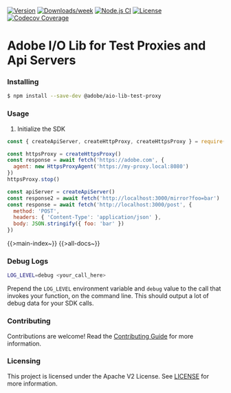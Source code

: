 <!--
Copyright 2021 Adobe. All rights reserved.
This file is licensed to you under the Apache License, Version 2.0 (the "License");
you may not use this file except in compliance with the License. You may obtain a copy
of the License at http://www.apache.org/licenses/LICENSE-2.0

Unless required by applicable law or agreed to in writing, software distributed under
the License is distributed on an "AS IS" BASIS, WITHOUT WARRANTIES OR REPRESENTATIONS
OF ANY KIND, either express or implied. See the License for the specific language
governing permissions and limitations under the License.
-->

<!--
!!!!!!!!!!!!!!!!!!!!!!!!!!!!!!!!!!!!!!!!!!!!!!!!!!!!!!!!!!!!!!!!!!!!!!
DO NOT update README.md, it is generated.
Modify 'docs/readme_template.md', then run `npm run generate-docs`.
!!!!!!!!!!!!!!!!!!!!!!!!!!!!!!!!!!!!!!!!!!!!!!!!!!!!!!!!!!!!!!!!!!!!!!
-->

[![Version](https://img.shields.io/npm/v/@adobe/aio-lib-test-proxy.svg)](https://npmjs.org/package/@adobe/aio-lib-test-proxy)
[![Downloads/week](https://img.shields.io/npm/dw/@adobe/aio-lib-test-proxy.svg)](https://npmjs.org/package/@adobe/aio-lib-test-proxy)
[![Node.js CI](https://github.com/adobe/aio-lib-test-proxy/actions/workflows/node.js.yml/badge.svg)](https://github.com/adobe/aio-lib-test-proxy/actions/workflows/node.js.yml)
[![License](https://img.shields.io/badge/License-Apache%202.0-blue.svg)](https://opensource.org/licenses/Apache-2.0) 
[![Codecov Coverage](https://img.shields.io/codecov/c/github/adobe/aio-lib-test-proxy/main.svg?style=flat-square)](https://codecov.io/gh/adobe/aio-lib-test-proxy/)


# Adobe I/O Lib for Test Proxies and Api Servers

### Installing

```bash
$ npm install --save-dev @adobe/aio-lib-test-proxy
```

### Usage
1) Initialize the SDK

```javascript
const { createApiServer, createHttpProxy, createHttpsProxy } = require('@adobe/aio-lib-test-proxy')

const httpsProxy = createHttpsProxy()
const response = await fetch('https://adobe.com', {
  agent: new HttpsProxyAgent('https://my-proxy.local:8080')
})
httpsProxy.stop()

const apiServer = createApiServer()
const response2 = await fetch('http://localhost:3000/mirror?foo=bar')
const response = await fetch('http://localhost:3000/post', {
  method: 'POST',
  headers: { 'Content-Type': 'application/json' },
  body: JSON.stringify({ foo: 'bar' })
})
```

{{>main-index~}}
{{>all-docs~}}

### Debug Logs

```bash
LOG_LEVEL=debug <your_call_here>
```

Prepend the `LOG_LEVEL` environment variable and `debug` value to the call that invokes your function, on the command line. This should output a lot of debug data for your SDK calls.

### Contributing

Contributions are welcome! Read the [Contributing Guide](./.github/CONTRIBUTING.md) for more information.

### Licensing

This project is licensed under the Apache V2 License. See [LICENSE](LICENSE) for more information.
